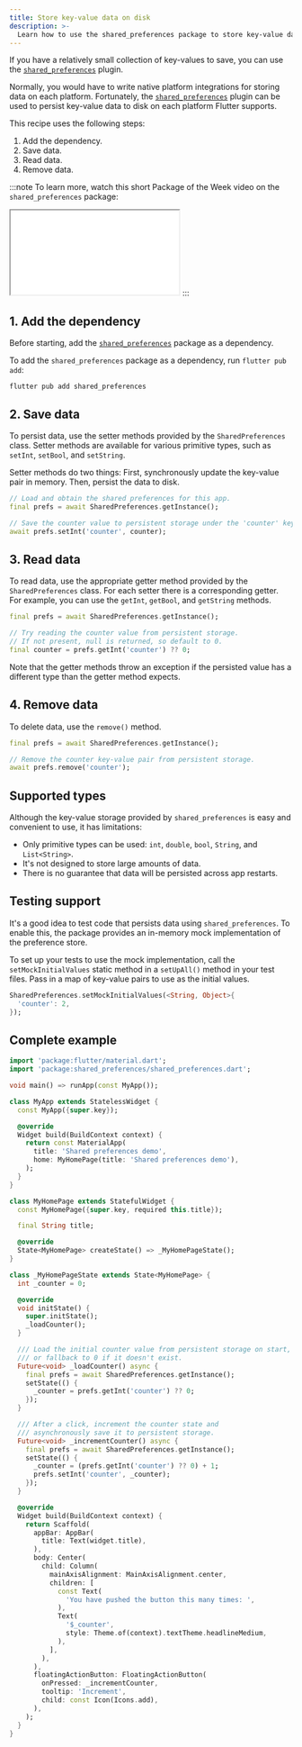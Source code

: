 ```yaml
---
title: Store key-value data on disk
description: >-
  Learn how to use the shared_preferences package to store key-value data.
---
```


<?code-excerpt path-base="cookbook/persistence/key_value/"?>

If you have a relatively small collection of key-values
to save, you can use the [`shared_preferences`][] plugin.

Normally, you would have to
write native platform integrations for storing data on each platform.
Fortunately, the [`shared_preferences`][] plugin can be used to
persist key-value data to disk on each platform Flutter supports.

This recipe uses the following steps:

  1. Add the dependency.
  2. Save data.
  3. Read data.
  4. Remove data.

:::note
  To learn more, watch this short Package of the Week video
  on the `shared_preferences` package:

  <iframe class="full-width" src="{{site.yt.embed}}/sa_U0jffQII" title="Learn about the shared_preferences Flutter package" {{site.yt.set}}></iframe>
:::

## 1. Add the dependency

Before starting, add the [`shared_preferences`][] package as a dependency.

To add the `shared_preferences` package as a dependency,
run `flutter pub add`:

```terminal
flutter pub add shared_preferences
```

## 2. Save data

To persist data, use the setter methods provided by the
`SharedPreferences` class. Setter methods are available for
various primitive types, such as `setInt`, `setBool`, and `setString`.

Setter methods do two things: First, synchronously update the
key-value pair in memory. Then, persist the data to disk.

<?code-excerpt "lib/partial_excerpts.dart (Step2)"?>
```dart
// Load and obtain the shared preferences for this app.
final prefs = await SharedPreferences.getInstance();

// Save the counter value to persistent storage under the 'counter' key.
await prefs.setInt('counter', counter);
```

## 3. Read data

To read data, use the appropriate getter method provided by the
`SharedPreferences` class. For each setter there is a corresponding getter.
For example, you can use the `getInt`, `getBool`, and `getString` methods.

<?code-excerpt "lib/partial_excerpts.dart (Step3)"?>
```dart
final prefs = await SharedPreferences.getInstance();

// Try reading the counter value from persistent storage.
// If not present, null is returned, so default to 0.
final counter = prefs.getInt('counter') ?? 0;
```

Note that the getter methods throw an exception if the persisted value
has a different type than the getter method expects.

## 4. Remove data

To delete data, use the `remove()` method.

<?code-excerpt "lib/partial_excerpts.dart (Step4)"?>
```dart
final prefs = await SharedPreferences.getInstance();

// Remove the counter key-value pair from persistent storage.
await prefs.remove('counter');
```

## Supported types

Although the key-value storage provided by `shared_preferences` is
easy and convenient to use, it has limitations:

* Only primitive types can be used: `int`, `double`, `bool`, `String`,
  and `List<String>`.
* It's not designed to store large amounts of data.
* There is no guarantee that data will be persisted across app restarts.

## Testing support

It's a good idea to test code that persists data using `shared_preferences`.
To enable this, the package provides an
in-memory mock implementation of the preference store.

To set up your tests to use the mock implementation,
call the `setMockInitialValues` static method in
a `setUpAll()` method in your test files.
Pass in a map of key-value pairs to use as the initial values.

<?code-excerpt "test/prefs_test.dart (setup)"?>
```dart
SharedPreferences.setMockInitialValues(<String, Object>{
  'counter': 2,
});
```

## Complete example

<?code-excerpt "lib/main.dart"?>
```dart
import 'package:flutter/material.dart';
import 'package:shared_preferences/shared_preferences.dart';

void main() => runApp(const MyApp());

class MyApp extends StatelessWidget {
  const MyApp({super.key});

  @override
  Widget build(BuildContext context) {
    return const MaterialApp(
      title: 'Shared preferences demo',
      home: MyHomePage(title: 'Shared preferences demo'),
    );
  }
}

class MyHomePage extends StatefulWidget {
  const MyHomePage({super.key, required this.title});

  final String title;

  @override
  State<MyHomePage> createState() => _MyHomePageState();
}

class _MyHomePageState extends State<MyHomePage> {
  int _counter = 0;

  @override
  void initState() {
    super.initState();
    _loadCounter();
  }

  /// Load the initial counter value from persistent storage on start,
  /// or fallback to 0 if it doesn't exist.
  Future<void> _loadCounter() async {
    final prefs = await SharedPreferences.getInstance();
    setState(() {
      _counter = prefs.getInt('counter') ?? 0;
    });
  }

  /// After a click, increment the counter state and
  /// asynchronously save it to persistent storage.
  Future<void> _incrementCounter() async {
    final prefs = await SharedPreferences.getInstance();
    setState(() {
      _counter = (prefs.getInt('counter') ?? 0) + 1;
      prefs.setInt('counter', _counter);
    });
  }

  @override
  Widget build(BuildContext context) {
    return Scaffold(
      appBar: AppBar(
        title: Text(widget.title),
      ),
      body: Center(
        child: Column(
          mainAxisAlignment: MainAxisAlignment.center,
          children: [
            const Text(
              'You have pushed the button this many times: ',
            ),
            Text(
              '$_counter',
              style: Theme.of(context).textTheme.headlineMedium,
            ),
          ],
        ),
      ),
      floatingActionButton: FloatingActionButton(
        onPressed: _incrementCounter,
        tooltip: 'Increment',
        child: const Icon(Icons.add),
      ),
    );
  }
}
```

[`shared_preferences`]: {{site.pub-pkg}}/shared_preferences
